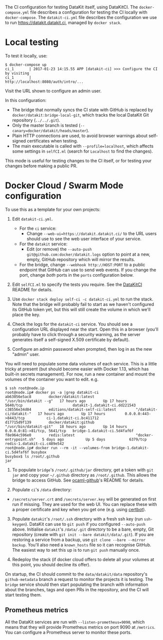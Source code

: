 The CI configuration for testing DataKit itself, using DataKitCI.
The `docker-compose.yml` file describes a configuration for testing the CI locally with `docker-compose`.
The `datakit-ci.yml` file describes the configuration we use to run <https://datakit.datakit.ci>, managed by `docker stack`.

# Local testing

To test it locally, use:

```
$ docker-compose up
ci_1       | 2017-01-23 14:15.55 APP [datakit-ci] >>> Configure the CI by visiting
ci_1       |                                      http://localhost:8080/auth/intro/...
```

Visit the URL shown to configure an admin user.

In this configuration:

- The bridge that normally syncs the CI state with GitHub is replaced by `docker/datakit:bridge-local-git`, which tracks the local DataKit Git repository (`../../.git`).
- Only the master branch is tested (`--canary=docker/datakit/heads/master`).
- Plain HTTP connections are used, to avoid browser warnings about self-signed certificates when testing.
- The main executable is called with `--profile=localhost`, which affects some settings in `selfCI.ml` (search for `Localhost` to find the changes).

This mode is useful for testing changes to the CI itself, or for testing your changes before making a public PR.


# Docker Cloud / Swarm Mode configuration

To use this as a template for your own projects:

1. Edit `datakit-ci.yml`.
   - For the `ci` service:
     - Change `--web-ui=https://datakit.datakit.ci/` to the URL users should use to see the web user interface of your service.
   - For the `datakit` service:
     - Edit (or remove) the `--auto-push git@github.com:docker/datakit.logs` option to point at a new, empty, GitHub repository
       which will mirror the results.
   - For the bridge, change `--webhook http://HOST:PORT` to a public endpoint that GitHub can use to send web events.
     If you change the port, change *both* ports in the `ports` configuration below.

2. Edit `selfCI.ml` to specify the tests you require. See the [DataKitCI][] README for details.

3. Use `docker stack deploy self-ci -c datakit-ci.yml` to run the stack. Note that the bridge will probably fail to start as we haven't configured its GitHub token yet, but this will still create the volume in which we'll place the key.

4. Check the logs for the `datakit-ci` service. You should see a configuration URL displayed near the start.
   Open this in a browser (you'll probably have to click through a security warning, as the server
   generates itself a self-signed X.509 certificate by default).

5. Configure an admin password when prompted, then log in as the new "admin" user.

You will need to populate some data volumes of each service. This is a little tricky at present (but should become easier with Docker 1.13, which has built-in secrets management). For now, run a new container and mount the volumes of the container you want to edit. e.g.

```
$ ssh root@node.ip
root@node.ip# docker ps -a |grep datakit-ci
ab63056e5ac8        docker/datakit:latest                   "/usr/bin/datakit --g"   17 hours ago        Up 17 hours         5640/tcp                       datakit-1.datakit-ci.dd221543
c38556e34d04        editions/datakit-self-ci:latest         "/datakit-ci/datakit-"   17 hours ago        Up 17 hours         0.0.0.0:443->8443/tcp          ci-1.datakit-ci.bc411712
d17715d9f139        docker/datakit:github                   "/usr/bin/datakit-git"   18 hours ago        Up 14 hours         0.0.0.0:81->81/tcp, 5641/tcp   bridge-1.datakit-ci.5d4faf6f
f8e964c596e0        redis:latest                            "docker-entrypoint.sh"   5 days ago          Up 5 days           6379/tcp                       redis-1.datakit-ci.c489e542
root@node.ip# docker run --rm -it --volumes-from bridge-1.datakit-ci.5d4faf6f busybox
busybox$ ls /root/.github
jar
```

1. To populate `bridge`'s `/root/.github/jar` directory,
   get a token with `git jar` and copy your `~/.github` directory as `/root/.github`.
   This allows the bridge to access GitHub. See [ocaml-github][]'s README for details.

2. Populate `ci`'s `/data` directory:
  - `/secrets/server.crt` and `/secrets/server.key` will be generated on first run if missing. They are used for the web UI. You can replace these with a proper certificate and key when you get one (e.g. using [certbot][]).

3. Populate `datakit`'s `/root/.ssh` directory with a fresh ssh key (run `ssh-keygen`).
   DataKit can use to `git push` if you configured `--auto-push` above.
   Initialise `datakit`'s `/data/.git` directory to be a bare, empty, Git repository (create with `git init --bare datakit/data/.git`).
   If you are restoring a service from a backup, use `git clone --bare --mirror backup`.
   You'll also need a `known_hosts` file so it can recognise GitHub. The easiest way to set this up is to run `git push` manually once.

4. Redeploy the stack (if docker cloud offers to delete all your volumes at this point, you should decline its offer).

On startup, the CI should commit to the `data/datakit/data` repository's `github-metadata` branch a request to monitor the projects it is testing.
The `bridge` service should then start populating the branch with information about the branches, tags and open PRs in the repository, and the CI will start testing them.

## Prometheus metrics

All the DataKit services are run with `--listen-prometheus=9090`, which means that they will provide Prometheus metrics on port 9090 at `/metrics`. You can configure a Prometheus server to monitor these ports.

[DataKitCI]: https://github.com/docker/datakit/tree/master/ci/self-ci
[ocaml-github]: https://github.com/mirage/ocaml-github
[certbot]: https://certbot.eff.org/
